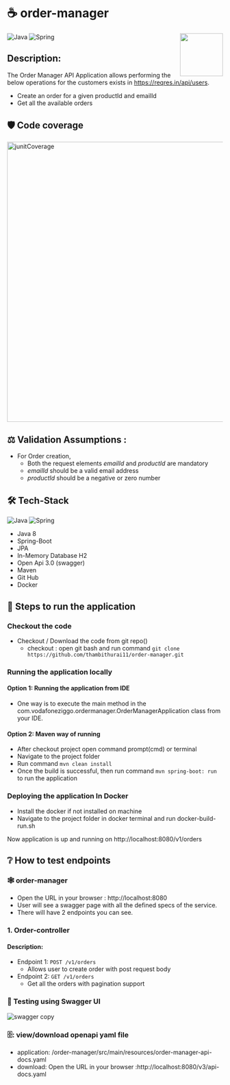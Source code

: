 # ☕ order-manager
<a href="https://foojay.io/works-with-openjdk"><img align="right" src="https://github.com/foojayio/badges/raw/main/works_with_openjdk/Works-with-OpenJDK.png" width="100"></a>


![Java](https://img.shields.io/badge/-Java-000?&logo=Java&logoColor=007396)
![Spring](https://img.shields.io/badge/-Spring-000?&logo=Spring)


## Description:
The Order Manager API Application allows performing the below operations for the customers exists in https://reqres.in/api/users.

  * Create an order for a given productId and emailId
  * Get all the available orders 


## :shield:	 Code coverage
<img width="653" alt="junitCoverage" src="https://user-images.githubusercontent.com/114624820/198869845-97a82fbc-622b-406c-b7db-0d201339c819.PNG">


## :balance_scale:	Validation Assumptions :
- For Order creation,
  - Both the request elements *emailId* and *productId* are mandatory
  - *emailId* should be a valid email address
  - *productId* should be a negative or zero number
 
## :hammer_and_wrench:	Tech-Stack
![Java](https://img.shields.io/badge/-Java-000?&logo=Java&logoColor=007396)
![Spring](https://img.shields.io/badge/-Spring-000?&logo=Spring)	
- Java 8 
- Spring-Boot
- JPA
- In-Memory Database H2
- Open Api 3.0 (swagger)
- Maven
- Git Hub
- Docker

## :memo: Steps to run the application
### Checkout the code
- Checkout / Download the code from git repo()
	- checkout : open git bash and run command `git clone https://github.com/thambithurai11/order-manager.git`
	
### Running the application locally
#### Option 1: Running the application from IDE
  - One way is to execute the main method in the com.vodafoneziggo.ordermanager.OrderManagerApplication class from your IDE.
#### Option 2: Maven way of running
  - After checkout project open command prompt(cmd) or terminal
  - Navigate to the project folder
  - Run command `mvn clean install`
  - Once the build is successful, then run command `mvn spring-boot: run` to run the application
### Deploying the application In Docker
- Install the docker if not installed on machine
- Navigate to the project folder in docker terminal and run docker-build-run.sh


Now application is up and running on http://localhost:8080/v1/orders

## :grey_question:	How to test endpoints
### :spider_web:  order-manager
 - Open the URL in your browser : http://localhost:8080
 - User will see a swagger page with all the defined specs of the service.
 - There will have 2 endpoints you can see.


### 1. Order-controller
#### Description:
- Endpoint 1: `POST /v1/orders`
  - Allows user to create order with post request body
- Endpoint 2: `GET /v1/orders`
  - Get all the orders with pagination support 


### :test_tube: Testing using Swagger UI
![swagger copy](https://user-images.githubusercontent.com/114624820/198870450-e96cb8bf-d890-41d1-bd7f-db44253563ed.png)

### 🗄️: view/download openapi yaml file 
- application: /order-manager/src/main/resources/order-manager-api-docs.yaml
- download: Open the URL in your browser :http://localhost:8080/v3/api-docs.yaml



